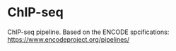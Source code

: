 # ChIP-seq

ChIP-seq pipeline. Based on the ENCODE spcifications: https://www.encodeproject.org/pipelines/

